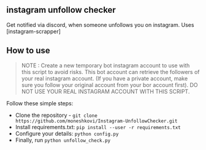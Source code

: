 ## instagram unfollow checker

Get notified via discord, when someone unfollows you on instagram. Uses [instagram-scrapper]

## How to use
>NOTE : Create a new temporary bot instagram account to use with this script to avoid risks. This bot account can retrieve the followers of your real instagram account. (If you have a private account, make sure you follow your original account from your bor account first). DO NOT USE YOUR REAL INSTAGRAM ACCOUNT WITH THIS SCRIPT.

Follow these simple steps:
* Clone the repository - `git clone https://github.com/moneshkovi/Instagram-UnfollowChecker.git`
* Install requirements.txt: `pip install --user -r requirements.txt`
* Configure your details: `python config.py`
* Finally, run `python unfollow_check.py`
